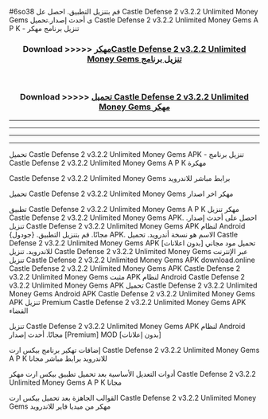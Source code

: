 #6so38 قم بتنزيل التطبيق. احصل عل Castle Defense 2 v3.2.2 Unlimited Money Gems  ى أحدث إصدار.تحميل Castle Defense 2 v3.2.2 Unlimited Money Gems  A P K - تنزيل برنامج مهكر



<div align="center">
<h3>Download >>>>> <a href="https://ar-sites.web.app/?ar= Castle Defense 2 v3.2.2 Unlimited Money Gems ">مهكرCastle Defense 2 v3.2.2 Unlimited Money Gems  تنزيل برنامج</a></h3><br>

<h3>Download >>>>> <a href="https://ar-sites.web.app/?ar= Castle Defense 2 v3.2.2 Unlimited Money Gems ">تحميل Castle Defense 2 v3.2.2 Unlimited Money Gems  مهكر</a></h3>
</div>


----------------------------------------------------------

----------------------------------------------------------

----------------------------------------------------------

----------------------------------------------------------


تحميل Castle Defense 2 v3.2.2 Unlimited Money Gems  APK - تنزيل برنامج Castle Defense 2 v3.2.2 Unlimited Money Gems  A P K مهكرة

Castle Defense 2 v3.2.2 Unlimited Money Gems  برابط مباشر للاندرويد

تحميل Castle Defense 2 v3.2.2 Unlimited Money Gems  مهكر اخر اصدار

تطبيق Castle Defense 2 v3.2.2 Unlimited Money Gems  A P K مهكر
تنزيل Castle Defense 2 v3.2.2 Unlimited Money Gems  APK. احصل على أحدث إصدار.
تنزيل Castle Defense 2 v3.2.2 Unlimited Money Gems  APK لنظام Android مجانًا.
قم بتنزيل التطبيق. {جودول} APK. الاسم هو نسخة أندرويد.
تحميل Castle Defense 2 v3.2.2 Unlimited Money Gems  APK [بدون اعلانات]
تحميل مود مجاني للاندرويد.
تنزيل Castle Defense 2 v3.2.2 Unlimited Money Gems  عبر الإنترنت
تنزيل Castle Defense 2 v3.2.2 Unlimited Money Gems  APK
download.online Castle Defense 2 v3.2.2 Unlimited Money Gems  APK
Castle Defense 2 v3.2.2 Unlimited Money Gems  مثبت APK لنظام Android
Castle Defense 2 v3.2.2 Unlimited Money Gems  APK
تحميل Castle Defense 2 v3.2.2 Unlimited Money Gems  Android APK
Castle Defense 2 v3.2.2 Unlimited Money Gems  APK تنزيل Premium
Castle Defense 2 v3.2.2 Unlimited Money Gems  APK الفضاء

تنزيل Castle Defense 2 v3.2.2 Unlimited Money Gems  APK لنظام Android مجانًا. أحدث إصدار [Premium] MOD [بدون إعلانات]

إضافات تهكير برنامج بيكس ارت Castle Defense 2 v3.2.2 Unlimited Money Gems  A P K للاندرويد برابط مباشر مجانا

أدوات التعديل الأساسية بعد تحميل تطبيق بيكس ارت مهكر Castle Defense 2 v3.2.2 Unlimited Money Gems  A P K مجانا

القوالب الجاهزة بعد تحميل بيكس ارت Castle Defense 2 v3.2.2 Unlimited Money Gems  مهكر من ميديا فاير للاندرويد




